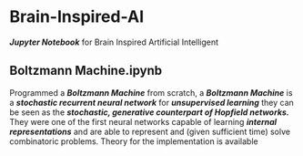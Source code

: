 # Brain-Inspired-AI

**_Jupyter Notebook_** for Brain Inspired Artificial Intelligent 

## Boltzmann Machine.ipynb

Programmed a **_Boltzmann Machine_** from scratch, a **_Boltzmann Machine_** is a **_stochastic recurrent neural network_** for **_unsupervised learning_** they can be seen as the **_stochastic, generative counterpart of Hopfield networks._** They were one of the first neural networks capable of learning **_internal representations_** and are able to represent and (given sufficient time) solve combinatoric problems. Theory for the implementation is available
